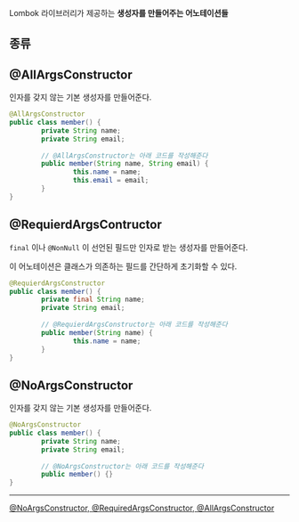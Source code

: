 Lombok 라이브러리가 제공하는 **생성자를 만들어주는 어노테이션들**

## 종류

## @AllArgsConstructor

인자를 갖지 않는 기본 생성자를 만들어준다.

```java
@AllArgsConstructor
public class member() {
		private String name;
		private String email;
		
		// @AllArgsConstructor는 아래 코드를 작성해준다 
		public member(String name, String email) {
				this.name = name;
				this.email = email;
		}
}
```

## @RequierdArgsContructor

`final` 이나 `@NonNull` 이 선언된 필드만 인자로 받는 생성자를 만들어준다.

이 어노테이션은 클래스가 의존하는 필드를 간단하게 초기화할 수 있다.

```java
@RequierdArgsConstructor
public class member() {
		private final String name;
		private String email;
		
		// @RequierdArgsConstructor는 아래 코드를 작성해준다 
		public member(String name) {
				this.name = name;
		}
}
```

## @NoArgsConstructor

인자를 갖지 않는 기본 생성자를 만들어준다.

```java
@NoArgsConstructor
public class member() {
		private String name;
		private String email;
		
		// @NoArgsConstructor는 아래 코드를 작성해준다 
		public member() {}
}
```

---

[@NoArgsConstructor, @RequiredArgsConstructor, @AllArgsConstructor](https://projectlombok.org/features/constructor)
